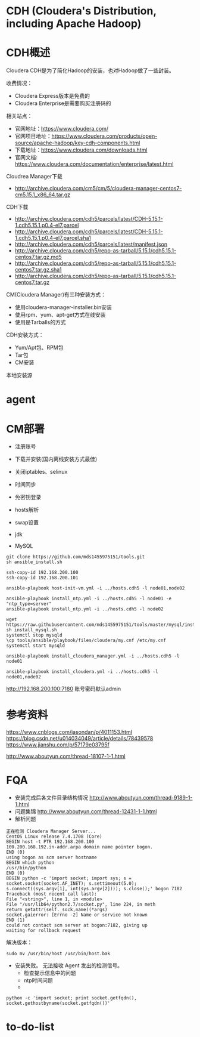 # CDH (Cloudera's Distribution, including Apache Hadoop)
# CDH概述
Cloudera CDH是为了简化Hadoop的安装，也对Hadoop做了一些封装。

收费情况：
- Cloudera Express版本是免费的
- Cloudera Enterprise是需要购买注册码的

相关站点：
- 官网地址：https://www.cloudera.com/
- 官网项目地址：https://www.cloudera.com/products/open-source/apache-hadoop/key-cdh-components.html
- 下载地址：https://www.cloudera.com/downloads.html
- 官网文档: https://www.cloudera.com/documentation/enterprise/latest.html

Cloudrea Manager下载
- http://archive.cloudera.com/cm5/cm/5/cloudera-manager-centos7-cm5.15.1_x86_64.tar.gz

CDH下载
- http://archive.cloudera.com/cdh5/parcels/latest/CDH-5.15.1-1.cdh5.15.1.p0.4-el7.parcel
- http://archive.cloudera.com/cdh5/parcels/latest/CDH-5.15.1-1.cdh5.15.1.p0.4-el7.parcel.sha1
- http://archive.cloudera.com/cdh5/parcels/latest/manifest.json
- http://archive.cloudera.com/cdh5/repo-as-tarball/5.15.1/cdh5.15.1-centos7.tar.gz.md5
- http://archive.cloudera.com/cdh5/repo-as-tarball/5.15.1/cdh5.15.1-centos7.tar.gz.sha1
- http://archive.cloudera.com/cdh5/repo-as-tarball/5.15.1/cdh5.15.1-centos7.tar.gz


CM(Cloudera Manager)有三种安装方式：
- 使用cloudera-manager-installer.bin安装
- 使用rpm、yum、apt-get方式在线安装
- 使用是Tarballs的方式

CDH安装方式：
- Yum/Apt包、RPM包
- Tar包
- CM安装

本地安装源

# agent

# CM部署
- 注册账号
- 下载并安装(国内离线安装方式最佳)

- 关闭iptables、selinux
- 时间同步
- 免密钥登录
- hosts解析
- swap设置

- jdk
- MySQL
```
git clone https://github.com/mds1455975151/tools.git
sh ansible_install.sh

ssh-copy-id 192.168.200.100
ssh-copy-id 192.168.200.101

ansible-playbook host-init-vm.yml -i ../hosts.cdh5 -l node01,node02

ansible-playbook install_ntp.yml -i ../hosts.cdh5 -l node01 -e "ntp_type=server"
ansible-playbook install_ntp.yml -i ../hosts.cdh5 -l node02

wget https://raw.githubusercontent.com/mds1455975151/tools/master/mysql/install_mysql.sh
sh install_mysql.sh
systemctl stop mysqld
\cp tools/ansible/playbook/files/cloudera/my.cnf /etc/my.cnf
systemctl start mysqld

ansible-playbook install_cloudera_manager.yml -i ../hosts.cdh5 -l node01

ansible-playbook install_cloudera.yml -i ../hosts.cdh5 -l node01,node02

```
http://192.168.200.100:7180
账号密码默认admin

# 参考资料
https://www.cnblogs.com/jasondan/p/4011153.html
https://blog.csdn.net/u014034049/article/details/78439578
https://www.jianshu.com/p/57179e03795f

http://www.aboutyun.com/thread-18107-1-1.html

# FQA
- 安装完成后各文件目录结构情况
http://www.aboutyun.com/thread-9189-1-1.html
- 问题集锦
http://www.aboutyun.com/thread-12431-1-1.html
- 解析问题
```
正在检测 Cloudera Manager Server...
CentOS Linux release 7.4.1708 (Core)
BEGIN host -t PTR 192.168.200.100
100.200.168.192.in-addr.arpa domain name pointer bogon.
END (0)
using bogon as scm server hostname
BEGIN which python
/usr/bin/python
END (0)
BEGIN python -c 'import socket; import sys; s = socket.socket(socket.AF_INET); s.settimeout(5.0); s.connect((sys.argv[1], int(sys.argv[2]))); s.close();' bogon 7182
Traceback (most recent call last):
File "<string>", line 1, in <module>
File "/usr/lib64/python2.7/socket.py", line 224, in meth
return getattr(self._sock,name)(*args)
socket.gaierror: [Errno -2] Name or service not known
END (1)
could not contact scm server at bogon:7182, giving up
waiting for rollback request
```
解决版本：
```
sudo mv /usr/bin/host /usr/bin/host.bak
```
- 安装失败。 无法接收 Agent 发出的检测信号。
  - 检查提示信息中的问题
  - ntp时间问题
  -
```
python -c 'import socket; print socket.getfqdn(), socket.gethostbyname(socket.getfqdn())'
```
# to-do-list
